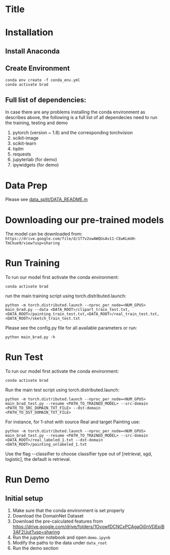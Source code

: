 # Title

# Installation
## Install Anaconda
## Create Environment
```shell
conda env create -f conda_env.yml
conda activate brad
```
## Full list of dependencies:
In case there are any problems installing the conda environment as describes above, the following is a full list of all 
dependecies need to run the training, testing and demo
1. pytorch (version ~ 1.8) and the corresponding torchvision
1. scikit-image
1. scikit-learn
1. tqdm
1. requests
1. jupyterlab (for demo)
1. ipywidgets (for demo)

# Data Prep
Please see [data_split/DATA_README.m](data_split/DATA_README.md)

# Downloading our pre-trained models
The model can be downloaded from: `https://drive.google.com/file/d/1T7v2xwAWQGsAv11-CEwKLmUH-TmCkue9/view?usp=sharing`

# Run Training
To run our model first activate the conda environment:
```shell
conda activate brad
```
run the main training script using torch.distributed.launch:

```shell
python -m torch.distributed.launch --nproc_per_node=<NUM_GPUS> main_brad.py --data <DATA_ROOT>/clipart_train_test.txt,<DATA_ROOT>/painting_train_test.txt,<DATA_ROOT>/real_train_test.txt,<DATA_ROOT>/sketch_train_test.txt
```
Please see the config.py file for all available parameters or run:
```shell
python main_brad.py -h
```

# Run Test
To run our model first activate the conda environment:
```shell
conda activate brad
```
Run the main test script using torch.distributed.launch:

```shell
python -m torch.distributed.launch --nproc_per_node=<NUM_GPUS> main_brad_test.py --resume <PATH_TO_TRAINED_MODEL> --src-domain <PATH_TO_SRC_DOMAIN_TXT_FILE> --dst-domain <PATH_TO_DST_DOMAIN_TXT_FILE> 
```
For instance, for 1-shot with source Real and target Painting use: 
```shell
python -m torch.distributed.launch --nproc_per_node=<NUM_GPUS> main_brad_test.py --resume <PATH_TO_TRAINED_MODEL> --src-domain <DATA_ROOT>/real_labeled_1.txt --dst-domain <DATA_ROOT>/painting_unlabeled_1.txt 
```

Use the flag --classifier to choose classifier type out of [retrieval, sgd, logistic], the default is retrieval.  
  
 

# Run Demo
## Initial setup
1. Make sure that the conda environment is set properly
1. Download the DomainNet Dataset
1. Download the pre-calculated features from https://drive.google.com/drive/folders/1OvowfDCNCxPCAgaOi0nVDEpiB3AF2Uut?usp=sharing
1. Run the jupyter notebook and open `demo.ipynb`
1. Modify the paths to the data under `data_root`
1. Run the demo section

